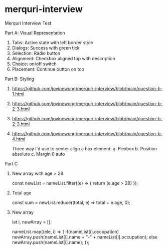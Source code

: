 # merquri-interview
Merquri Interview Test

Part A: Visual Representation
1. Tabs: Active state with left border style
2. Dialogs: Success with green tick
3. Selection: Radio button
4. Alignment: Checkbox aligned top with description
5. Choice: on/off switch
6. Placement: Continue button on top

Part B: Styling
1. https://github.com/jovinewong/merquri-interview/blob/main/question-b-1.html
2. https://github.com/jovinewong/merquri-interview/blob/main/question-b-2-3.html
3. https://github.com/jovinewong/merquri-interview/blob/main/question-b-2-3.html
4. https://github.com/jovinewong/merquri-interview/blob/main/question-b-4.html
   
   Three way I'd use to center align a box element:
   a. Flexbox
   b. Position absolute
   c. Margin 0 auto
   
Part C
1. New array with age > 28

   const newList = nameList.filter((e) => {
      return (e.age > 28)
   });
   
2. Total age

   const sum = newList.reduce((total, e) => total + e.age, 0);
   
3. New array

   let i,
      newArray = [];

    nameList.map((ele, i) => {
      if(nameList[i].occupation)
        newArray.push(nameList[i].name + "-" + nameList[i].occupation);
      else
        newArray.push(nameList[i].name);
    });
   

